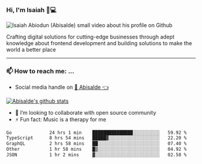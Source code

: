 ### Hi, I'm Isaiah 🌻💻

<img src="https://res.cloudinary.com/abisalde/image/upload/c_scale,h_311,w_816/v1616039512/Abisalde_github.gif" alt="Isaiah Abiodun (Abisalde) small video about his profile on Github">

Crafting digital solutions for cutting-edge businesses through adept knowledge about frontend development and building solutions to make the world a better place
<hr>

### 📫 How to reach me: ...
- Social media handle on <a href="https://twitter.com/abisalde">🔔  Abisalde   👈</a>


[![Abisalde's github stats](https://github-readme-stats.vercel.app/api?username=abisalde)](https://github.com/abisalde/github-readme-stats)

- 👯 I’m looking to collaborate with open source community
- ⚡ Fun fact: Music is a therapy for me


<!--
**abisalde/Abisalde** is a ✨ _special_ ✨ repository because its `README.md` (this file) appears on your GitHub profile.

Here are some ideas to get you started:


- 👯 I’m looking to collaborate with open source community
- 🤔 I’m looking for help with ...
- 💬 Ask me about ...
- 📫 How to reach me: ...
- 😄 Pronouns: ...
- ⚡ Fun fact: ...
-->

<!--START_SECTION:waka-->

```txt
Go              24 hrs 1 min    ███████████████░░░░░░░░░░   59.92 %
TypeScript      8 hrs 54 mins   █████▓░░░░░░░░░░░░░░░░░░░   22.20 %
GraphQL         2 hrs 58 mins   ██░░░░░░░░░░░░░░░░░░░░░░░   07.40 %
Other           1 hr 58 mins    █▒░░░░░░░░░░░░░░░░░░░░░░░   04.92 %
JSON            1 hr 2 mins     ▓░░░░░░░░░░░░░░░░░░░░░░░░   02.58 %
```

<!--END_SECTION:waka-->

